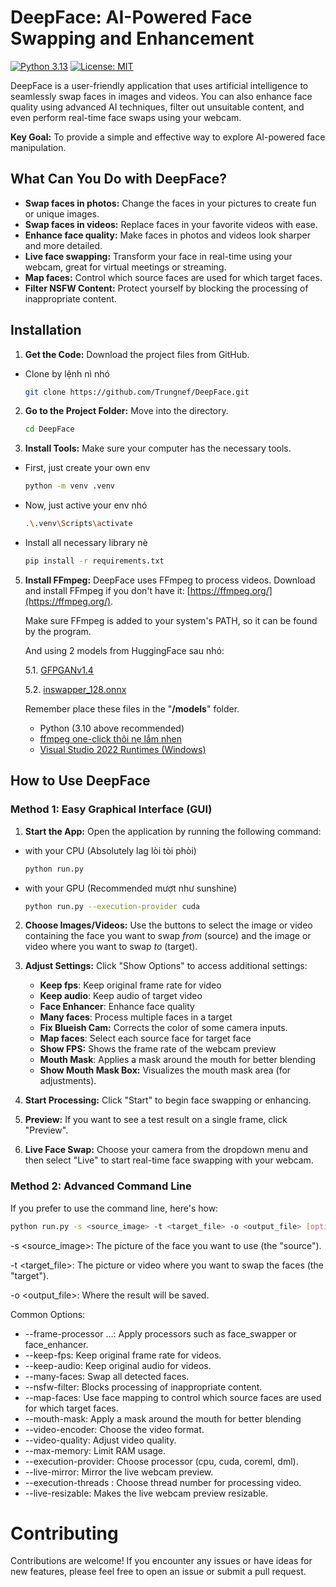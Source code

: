 # DeepFace: AI-Powered Face Swapping and Enhancement

[![Python 3.13](https://img.shields.io/badge/python-3.13-blue.svg)](https://www.python.org/downloads/release/python-3131/)
[![License: MIT](https://img.shields.io/badge/License-MIT-yellow.svg)](https://opensource.org/licenses/MIT)

DeepFace is a user-friendly application that uses artificial intelligence to seamlessly swap faces in images and videos. You can also enhance face quality using advanced AI techniques, filter out unsuitable content, and even perform real-time face swaps using your webcam.

**Key Goal:** To provide a simple and effective way to explore AI-powered face manipulation.

## What Can You Do with DeepFace?

*   **Swap faces in photos:** Change the faces in your pictures to create fun or unique images.
*   **Swap faces in videos:** Replace faces in your favorite videos with ease.
*   **Enhance face quality:** Make faces in photos and videos look sharper and more detailed.
*   **Live face swapping:** Transform your face in real-time using your webcam, great for virtual meetings or streaming.
*   **Map faces:**  Control which source faces are used for which target faces.
*   **Filter NSFW Content:**  Protect yourself by blocking the processing of inappropriate content.

## Installation

1.  **Get the Code:** Download the project files from GitHub.
  - Clone by lệnh nì nhó
    ```bash
    git clone https://github.com/Trungnef/DeepFace.git 
    ```

2.  **Go to the Project Folder:** Move into the directory.

    ```bash
    cd DeepFace
    ```

3.  **Install Tools:** Make sure your computer has the necessary tools.
  - First, just create your own env
    ```bash
    python -m venv .venv
    ```
  - Now, just active your env nhó
    ```bash
    .\.venv\Scripts\activate
    ```
  - Install all necessary library nè 
    ```bash
    pip install -r requirements.txt
    ```

5.  **Install FFmpeg:**
    DeepFace uses FFmpeg to process videos. Download and install FFmpeg if you don't have it: [https://ffmpeg.org/](https://ffmpeg.org/).

    Make sure FFmpeg is added to your system's PATH, so it can be found by the program.

    And using 2 models from HuggingFace sau nhó:
    
     5.1. [GFPGANv1.4](https://huggingface.co/hacksider/deep-live-cam/resolve/main/GFPGANv1.4.pth)

     5.2. [inswapper_128.onnx](https://huggingface.co/hacksider/deep-live-cam/resolve/main/inswapper_128.onnx)

    Remember place these files in the "**/models**" folder.

    - Python (3.10 above recommended)
    - [ffmpeg one-click thôi nẹ lắm nhen](https://www.youtube.com/watch?v=OlNWCpFdVMA) 
    - [Visual Studio 2022 Runtimes (Windows)](https://visualstudio.microsoft.com/visual-cpp-build-tools/)

## How to Use DeepFace

### Method 1: Easy Graphical Interface (GUI)

1.  **Start the App:** Open the application by running the following command:
  - with your CPU (Absolutely lag lòi tòi phòi)
    ```bash
    python run.py
    ```
  - with your GPU (Recommended mượt như sunshine)
    ```bash
    python run.py --execution-provider cuda
    ```

2.  **Choose Images/Videos:** Use the buttons to select the image or video containing the face you want to swap *from* (source) and the image or video where you want to swap *to* (target).

3.  **Adjust Settings:** Click "Show Options" to access additional settings:
    *   **Keep fps**: Keep original frame rate for video
    *   **Keep audio**: Keep audio of target video
    *   **Face Enhancer**: Enhance face quality
    *   **Many faces**:  Process multiple faces in a target
    *   **Fix Blueish Cam:**  Corrects the color of some camera inputs.
    *   **Map faces**: Select each source face for target face
    *   **Show FPS:** Shows the frame rate of the webcam preview
    *    **Mouth Mask**: Applies a mask around the mouth for better blending
    *   **Show Mouth Mask Box:** Visualizes the mouth mask area (for adjustments).

4.  **Start Processing:** Click "Start" to begin face swapping or enhancing.

5.  **Preview:** If you want to see a test result on a single frame, click "Preview".

6.  **Live Face Swap:**  Choose your camera from the dropdown menu and then select "Live" to start real-time face swapping with your webcam.

### Method 2: Advanced Command Line

If you prefer to use the command line, here's how:

```bash
python run.py -s <source_image> -t <target_file> -o <output_file> [options]
 ```

-s <source_image>: The picture of the face you want to use (the "source").

-t <target_file>: The picture or video where you want to swap the faces (the "target").

-o <output_file>: Where the result will be saved.

Common Options:
* --frame-processor <processor1> <processor2> ...: Apply processors such as face_swapper or face_enhancer.
* --keep-fps: Keep original frame rate for videos.
* --keep-audio: Keep original audio for videos.
* --many-faces: Swap all detected faces.
* --nsfw-filter: Blocks processing of inappropriate content.
* --map-faces: Use face mapping to control which source faces are used for which target faces.
* --mouth-mask: Apply a mask around the mouth for better blending
* --video-encoder: Choose the video format.
* --video-quality: Adjust video quality.
* --max-memory: Limit RAM usage.
* --execution-provider: Choose processor (cpu, cuda, coreml, dml).
* --live-mirror: Mirror the live webcam preview.
* --execution-threads : Choose thread number for processing video.
* --live-resizable: Makes the live webcam preview resizable.

# Contributing
Contributions are welcome! If you encounter any issues or have ideas for new features, please feel free to open an issue or submit a pull request.
